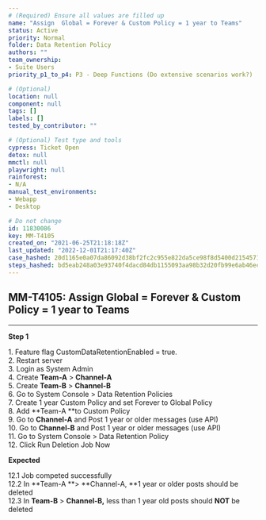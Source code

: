 ```yaml
---
# (Required) Ensure all values are filled up
name: "Assign  Global = Forever & Custom Policy = 1 year to Teams"
status: Active
priority: Normal
folder: Data Retention Policy
authors: ""
team_ownership: 
- Suite Users
priority_p1_to_p4: P3 - Deep Functions (Do extensive scenarios work?)

# (Optional)
location: null
component: null
tags: []
labels: []
tested_by_contributor: ""

# (Optional) Test type and tools
cypress: Ticket Open
detox: null
mmctl: null
playwright: null
rainforest: 
- N/A
manual_test_environments:
- Webapp
- Desktop

# Do not change
id: 11830086
key: MM-T4105
created_on: "2021-06-25T21:18:18Z"
last_updated: "2022-12-01T21:17:40Z"
case_hashed: 20d1165e0a07da86092d38bf2fc2c955e822da5ce98f8d5400d21545712a3fed744b94f5916de4f6a6a18270b4d851b7
steps_hashed: bd5eab248a03e93740f4dacd84db1155093aa98b32d20fb99e6ab46ecca8d1791074098445a63cf9191e87348d9c3db2
---
```


<!-- (Auto-generated) Based on frontmatter's "key" and "name" -->

## MM-T4105: Assign Global = Forever & Custom Policy = 1 year to Teams

---

**Step 1**

1\. Feature flag CustomDataRetentionEnabled = true.\
2\. Restart server\
3\. Login as System Admin\
4\. Create **Team-A** > **Channel-A**\
5\. Create **Team-B** > **Channel-B**\
6\. Go to System Console > Data Retention Policies\
7\. Create 1 year Custom Policy and set Forever to Global Policy\
8\. Add \*\*Team-A \*\*to Custom Policy\
9\. Go to **Channel-A** and Post 1 year or older messages (use API)\
10\. Go to **Channel-B** and Post 1 year or older messages (use API)\
11\. Go to System Console > Data Retention Policy\
12\. Click Run Deletion Job Now

**Expected**

12.1 Job competed successfully\
12.2 In \*\*Team-A \*\*> \*\*Channel-A, \*\*1 year or older posts should be deleted\
12.3 In **Team-B** > **Channel-B,** less than 1 year old posts should **NOT** be deleted
